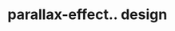 # parallax-effect.. design                                                                                                                                                                                                                                                                                                                                                                     
                                     

